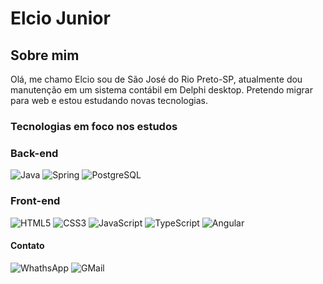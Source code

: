 # Elcio Junior

## Sobre mim
Olá, me chamo Elcio sou de São José do Rio Preto-SP, atualmente dou manutenção em um sistema contábil em Delphi desktop.
Pretendo migrar para web e estou estudando novas tecnologias.

### Tecnologias em foco nos estudos

### Back-end
![Java](https://img.shields.io/badge/Java-ED8B00?style=for-the-badge&logo=java&logoColor=white)
![Spring](https://img.shields.io/badge/Spring-6DB33F?style=for-the-badge&logo=spring&logoColor=white)
![PostgreSQL](https://img.shields.io/badge/PostgreSQL-316192?style=for-the-badge&logo=postgresql&logoColor=white)

### Front-end
![HTML5](https://img.shields.io/badge/HTML5-E34F26?style=for-the-badge&logo=html5&logoColor=white)
![CSS3](https://img.shields.io/badge/CSS3-1572B6?style=for-the-badge&logo=css3&logoColor=white)
![JavaScript](https://img.shields.io/badge/JavaScript-323330?style=for-the-badge&logo=javascript&logoColor=F7DF1E)
![TypeScript](https://img.shields.io/badge/TypeScript-007ACC?style=for-the-badge&logo=typescript&logoColor=white)
![Angular](https://img.shields.io/badge/Angular-DD0031?style=for-the-badge&logo=angular&logoColor=white)



#### Contato
![WhathsApp](https://img.shields.io/badge/WhatsApp-25D366?style=for-the-badge&logo=whatsapp&logoColor=white)
![GMail](https://img.shields.io/badge/Gmail-D14836?style=for-the-badge&logo=gmail&logoColor=white)



